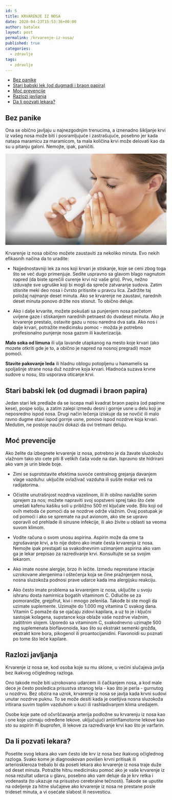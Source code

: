 ```yaml
---
id: 5
title: KRVARENJE IZ NOSA
date: 2020-04-23T15:53:36+00:00
author: batalex
layout: post
permalink: /krvarenje-iz-nosa/
published: true
categories:
  - zdravlje
tags:
  - zdravlje
---
```

- [Bez panike](#bez-panike)
- [Stari babski lek (od dugmadi i braon papira)](#stari-babski-lek-od-dugmadi-i-braon-papira)
- [Moć prevencije](#mo%c4%87-prevencije)
- [Razlozi javljanja](#razlozi-javljanja)
- [Da li pozvati lekara?](#da-li-pozvati-lekara)


## Bez panike

Ona se obično javljaju u najnezgodnjim trenucima, a iznenadno šikljanje krvi iz vašeg nosa može biti i posramljujuće i zastrašujuće, posebno jer kada natapa maramicu za maramicom, ta mala količina krvi može delovati kao da su u pitanju galoni. Nemojte, ipak, paničiti.

![krv iz nosa](/wp-content//uploads/2020/04/krv-iz-nosa.jpg)



Krvarenje iz nosa obično možete zaustaviti za nekoliko minuta. Evo nekih efikasnih načina da to uradite:


* Najjednostavniji lek za nos koji krvari je stiskanje, koje se ceni zbog toga što se već dugo primenjuje. Sedite uspravno sa glavom blago nagnutom napred (da biste sprečili curenje krvi niz vaše grlo). Prvo, nežno izduvajte sve ugruške koji bi mogli da spreče zatvaranje sudova. Zatim stisnite meki deo nosa i čvrsto pritisnite u pravcu lica. Zadržite taj položaj najmanje deset minuta. Ako se krvarenje ne zaustavi, narednih deset minuta ponovo držite nos stisnut. To obično deluje.

* Ako i dalje krvarite, možete pokušati sa punjenjem nosa parčetom uvijene gaze i stiskanjem narednih petnaest do dvadeset minuta. Ako je krvarenje prestalo, ostavite gazu u nosu naredna dva sata. Ako nos i dalje krvari, potražite medicinsku pomoc - možda je potrebno profesionalno punjenje nosa gazom ili kauterizacija.

**Malo soka od limuna** ili ulja lavande utapkanog na mesto koje krvari (ako mozete otkriti gde je to, a obično je napred na nosnoj pregradi) moze pomoći.

**Stavite pakovanje leda** ili hladnu oblogu potopljenu u hamamelis sa spoljašnje strane nosa duž nozdrve koja krvari. Hladnoća suzava krvne sudove u nosu, što usporava oticanje krvi.
 
## Stari babski lek (od dugmadi i braon papira)

Jedan stari lek predlaže da se iscepa mali kvadrat braon papira (od papirne kese), pospe solju, a zatim zalepi izmedu desni i gornje usne u delu koji je neposredno ispod nosa. Drugi način lečenja iziskuje da se novčić ili malo ravno dugme stavi ispod gornje usne, ponovo ispod nozdrve koja krvari. Medutim, ne postoje naučni dokazi da ovi tretmani deluju.
 
## Moć prevencije

Ako želite da izbegnete krvarenje iz nosa, potrebno je da žavate sluzokožu vlažnom tako sto cete piti 8 velikih čaša vode na dan. Ispravno ste hidrirani ako vam je urin blede boje.

* Zimi se suprotstavite efektima suvoće centralnog grejanja davanjem vlage vazduhu: uključite ovlaživač vazduha ili sušite mokar veš na radijatorima.

* Očistite unutrašnjost nozdrva vazelinom, ili ih obilno navlažite sonim sprejem za nos; možete napraviti svoj sopstveni sprej tako što ćete umešati kafenu kašiku soli u približno 500 ml ključale vode. Bilo koji od ovih metoda će pomoći da se nozdrve održe vlažnim. Ovaj postupak je od pomoći i ako se spremate na put avionom, ako ste se upravo oporavili od prehlade ili sinusne infekcije, ili ako živite u oblasti sa veoma suvom klimom.
* Vodite računa o svom unosu aspirina. Aspirin može da ome ta zgrušavanje krvi, a to nije dobro ako imate česta krvarenja iz nosa. Nemojte ipak prestajati sa svakodnevnim uzimanjem aspirina ako vam ga je lekar prepisao za razredivanje krvi. Konsultujte se sa svojim lekarom. 
  
* Ako imate nosne alergije, brzo ih lečite. Izmedu neprestane iritacije uzrokovane alergenima i oštećenja koja se čine pražnjenjem nosa, nosna sluzokoža podnosi prave udarce kada ima alergijsku reakciju.

* Ako često imate problema sa krvarenjem iz nosa, uključite u svoju ishranu dosta namirnica bogatih vitaminom C. Odlučite se za pomorandže, grejpfrut, kivi i mnogo zeleniša. Takođe bi ste mogli da uzimate suplemente. Uzimajte do 1.000 mg vitamina C svakog dana. Vitamin C pomaže da se ojačaju zidovi kapilara, a uz to je i ključni sastojak kolagena, supstance koja oblaže vaše nozdrve vlažnim, zaštitnim slojem. Uporedo sa vitaminom C, svakodnevno uzimajte 500 mg suplemenata bioflavonoida, kao što su ekstrakt semenki grožđa, ekstrakt kore bora, pikogenol ili proantocijanidini. Flavonoidi su poznati po tome što leče kapilare.

 
## Razlozi javljanja

Krvarenje iz nosa se, kod osoba koje su mu sklone, u većini slučajeva javlja bez ikakvog očiglednog razloga.

Ono takode može biti uzrokovano udarcem ili čačkanjem nosa, a kod male dece je često posledica prisustva stranog tela - kao što je perla - gurnutog u nozdrvu. Bez obzira na uzrok, krvarenje iz nosa se javlja kada krvni sudovi unutar nozdrve puknu. To se može desiti kada je osetljiva nosna sluzokoža iritirana suvim toplim vazduhom u kuci ili rashladivanjem klima uredajem. 

Osobe koje pate od očvršćavanja arterija podložne su krvarenju iz nosa kao i one koje uzimaju određene lekove. uključujući antiinflamotorne lekove kao sto su aspirin ifi ibuprofen, ili lekove za razređivanje krvi kao što je varfarin.

## Da li pozvati lekara? 

Posetite svog lekara ako vam često ide krv iz nosa bez ikakvog očiglednog razloga. Svako kome je diagnoskovan povišen krvni pritisak ili arterioskleroza trebalo bi da poseti lekara ako krvarenje iz nosa traje duže od deset minuta. Potražite hitnu medicinsku pomoć ako je vaše krvarenje iz nosa rezultat udarca u glavu, posebno ako vam deluje da je krv retka i vodenasta (to ukazuje na prisustvo cerebralne tečnosti). Takode se uputite na odeljenje za hitne slučajeve ako krvarenje iz nosa ne prestane posle trideset minuta, a vi osećate slabost ili nesvesticu.

